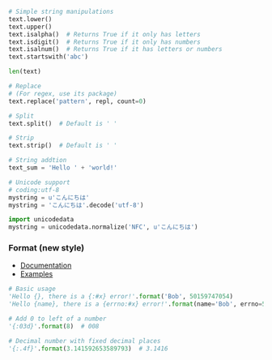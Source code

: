 ---
---

```python
# Simple string manipulations
text.lower()
text.upper()
text.isalpha()  # Returns True if it only has letters
text.isdigit()  # Returns True if it only has numbers
text.isalnum()  # Returns True if it has letters or numbers
text.startswith('abc')

len(text)

# Replace
# (For regex, use its package)
text.replace('pattern', repl, count=0)

# Split
text.split()  # Default is ' '

# Strip
text.strip()  # Default is ' '

# String addtion
text_sum = 'Hello ' + 'world!'

# Unicode support
# coding:utf-8
mystring = u'こんにちは'
mystring = 'こんにちは'.decode('utf-8')

import unicodedata
mystring = unicodedata.normalize('NFC', u'こんにちは')
```

### Format (new style)
- [Documentation](https://docs.python.org/3.4/library/string.html#format-string-syntax)
- [Examples](https://pyformat.info/)

```python
# Basic usage
'Hello {}, there is a {:#x} error!'.format('Bob', 50159747054)
'Hello {name}, there is a {errno:#x} error!'.format(name='Bob', errno=50159747054)

# Add 0 to left of a number
'{:03d}'.format(8)  # 008

# Decimal number with fixed decimal places
'{:.4f}'.format(3.141592653589793)  # 3.1416
```
